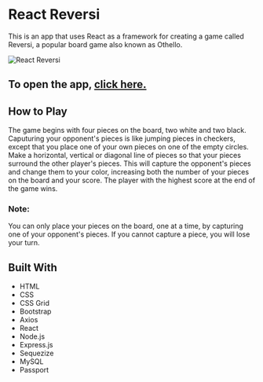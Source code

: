 # React Reversi

This is an app that uses React as a framework for creating a game called Reversi, a popular board game also known as Othello.

![React Reversi](https://songwright.github.io/materialize-portfolio/images/reversi.png)

## To open the app, [click here.](http://reversi-project.herokuapp.com/aigame)

## How to Play

The game begins with four pieces on the board, two white and two black. Caputuring your opponent's pieces is like jumping pieces in checkers, except that you place one of your own pieces on one of the empty circles. Make a horizontal, vertical or diagonal line of pieces so that your pieces surround the other player's pieces. This will capture the opponent's pieces and change them to your color, increasing both the number of your pieces on the board and your score. The player with the highest score at the end of the game wins.

### Note:

You can only place your pieces on the board, one at a time, by capturing one of your opponent's pieces. If you cannot capture a piece, you will lose your turn.

## Built With
* HTML
* CSS
* CSS Grid
* Bootstrap
* Axios
* React
* Node.js
* Express.js
* Sequezize
* MySQL
* Passport